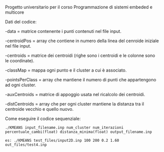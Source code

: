 Progetto universitario per il corso Programmazione di sistemi embeded e multicore

Dati del codice:

-data = matrice contenente i punti contenuti nel file input.

-centroidPos = array che contiene in numero della linea del cenroide iniziale nel file input.

-centroids = matrice dei centroidi (righe sono i centroidi e le colonne sono le coordinate).

-classMap = mappa ogni punto e il cluster a cui è associato.

-pointsPerClass = array che mantiene il numero di punti che appartengono ad ogni cluster.

-auxCentroids = matrice di appoggio usata nel ricalcolo dei centroidi.

-distCentroids = array che per ogni cluster mantiene la distanza tra il centroide vecchio e quello nuovo.

Come eseguire il codice sequenziale:

    ./KMEANS input_filename.inp num_cluster num_iterazioni percentuale_cambi(float) distanza_minima(float) output_filename.inp

    es: ./KMEANS test_files/input2D.inp 100 200 0.2 1.60 out_files/test4.inp
